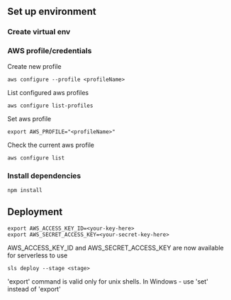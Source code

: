 
## Set up environment

### Create virtual env


### AWS profile/credentials
Create new profile
```buildoutcfg
aws configure --profile <profileName>
```

List configured aws profiles
```buildoutcfg
aws configure list-profiles
```

Set aws profile
```buildoutcfg
export AWS_PROFILE="<profileName>"
```

Check the current aws profile
```buildoutcfg
aws configure list
```

### Install dependencies
```buildoutcfg
npm install
```


## Deployment
```buildoutcfg
export AWS_ACCESS_KEY_ID=<your-key-here>
export AWS_SECRET_ACCESS_KEY=<your-secret-key-here>
```

AWS_ACCESS_KEY_ID and AWS_SECRET_ACCESS_KEY are now available for serverless to use
```buildoutcfg
sls deploy --stage <stage>
```
'export' command is valid only for unix shells. In Windows - use 'set' instead of 'export'